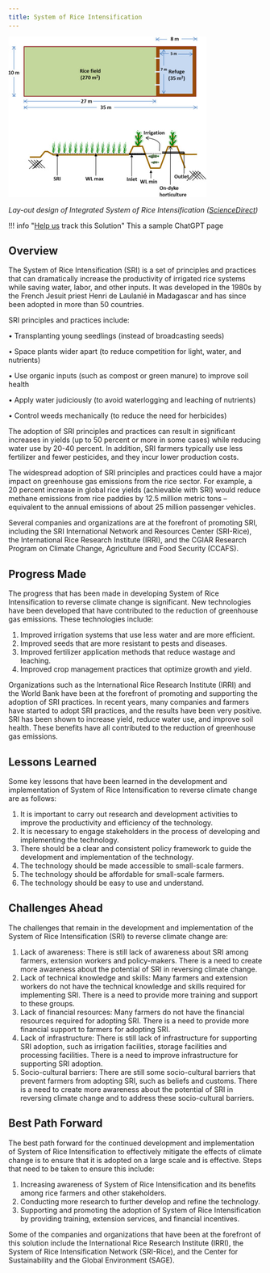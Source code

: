 ```yaml
---
title: System of Rice Intensification
---
```

![Integrated System of Rice Intensification blended SRI water management with diversified farming (polyculture). A 350m2 plot comprised rice fields, a small pond for irrigation and fish, and bunds for horticultural crops.](/../static/img/system-of-rice-intensification.jpg)

*Lay-out design of Integrated System of Rice Intensification ([ScienceDirect](https://www.sciencedirect.com/science/article/pii/S037837741530055X#fig0005))*

!!! info "[Help us](../../contribute) track this Solution"
    This a sample ChatGPT page

## Overview

The System of Rice Intensification (SRI) is a set of principles and practices that can dramatically increase the productivity of irrigated rice systems while saving water, labor, and other inputs. It was developed in the 1980s by the French Jesuit priest Henri de Laulanié in Madagascar and has since been adopted in more than 50 countries.

SRI principles and practices include:

• Transplanting young seedlings (instead of broadcasting seeds)

• Space plants wider apart (to reduce competition for light, water, and nutrients)

• Use organic inputs (such as compost or green manure) to improve soil health

• Apply water judiciously (to avoid waterlogging and leaching of nutrients)

• Control weeds mechanically (to reduce the need for herbicides)

The adoption of SRI principles and practices can result in significant increases in yields (up to 50 percent or more in some cases) while reducing water use by 20-40 percent. In addition, SRI farmers typically use less fertilizer and fewer pesticides, and they incur lower production costs.

The widespread adoption of SRI principles and practices could have a major impact on greenhouse gas emissions from the rice sector. For example, a 20 percent increase in global rice yields (achievable with SRI) would reduce methane emissions from rice paddies by 12.5 million metric tons – equivalent to the annual emissions of about 25 million passenger vehicles.

Several companies and organizations are at the forefront of promoting SRI, including the SRI International Network and Resources Center (SRI-Rice), the International Rice Research Institute (IRRI), and the CGIAR Research Program on Climate Change, Agriculture and Food Security (CCAFS).

## Progress Made

The progress that has been made in developing System of Rice Intensification to reverse climate change is significant. New technologies have been developed that have contributed to the reduction of greenhouse gas emissions. These technologies include:

1. Improved irrigation systems that use less water and are more efficient.
2. Improved seeds that are more resistant to pests and diseases.
3. Improved fertilizer application methods that reduce wastage and leaching.
4. Improved crop management practices that optimize growth and yield.

Organizations such as the International Rice Research Institute (IRRI) and the World Bank have been at the forefront of promoting and supporting the adoption of SRI practices. In recent years, many companies and farmers have started to adopt SRI practices, and the results have been very positive. SRI has been shown to increase yield, reduce water use, and improve soil health. These benefits have all contributed to the reduction of greenhouse gas emissions.

## Lessons Learned

Some key lessons that have been learned in the development and implementation of System of Rice Intensification to reverse climate change are as follows:

1. It is important to carry out research and development activities to improve the productivity and efficiency of the technology.
2. It is necessary to engage stakeholders in the process of developing and implementing the technology.
3. There should be a clear and consistent policy framework to guide the development and implementation of the technology.
4. The technology should be made accessible to small-scale farmers.
5. The technology should be affordable for small-scale farmers.
6. The technology should be easy to use and understand.

## Challenges Ahead

The challenges that remain in the development and implementation of the System of Rice Intensification (SRI) to reverse climate change are:

1. Lack of awareness: There is still lack of awareness about SRI among farmers, extension workers and policy-makers. There is a need to create more awareness about the potential of SRI in reversing climate change.
2. Lack of technical knowledge and skills: Many farmers and extension workers do not have the technical knowledge and skills required for implementing SRI. There is a need to provide more training and support to these groups.
3. Lack of financial resources: Many farmers do not have the financial resources required for adopting SRI. There is a need to provide more financial support to farmers for adopting SRI.
4. Lack of infrastructure: There is still lack of infrastructure for supporting SRI adoption, such as irrigation facilities, storage facilities and processing facilities. There is a need to improve infrastructure for supporting SRI adoption.
5. Socio-cultural barriers: There are still some socio-cultural barriers that prevent farmers from adopting SRI, such as beliefs and customs. There is a need to create more awareness about the potential of SRI in reversing climate change and to address these socio-cultural barriers.

## Best Path Forward

The best path forward for the continued development and implementation of System of Rice Intensification to effectively mitigate the effects of climate change is to ensure that it is adopted on a large scale and is effective. Steps that need to be taken to ensure this include:

1. Increasing awareness of System of Rice Intensification and its benefits among rice farmers and other stakeholders.
2. Conducting more research to further develop and refine the technology.
3. Supporting and promoting the adoption of System of Rice Intensification by providing training, extension services, and financial incentives.

Some of the companies and organizations that have been at the forefront of this solution include the International Rice Research Institute (IRRI), the System of Rice Intensification Network (SRI-Rice), and the Center for Sustainability and the Global Environment (SAGE).